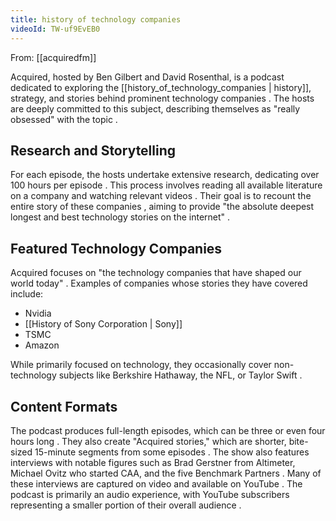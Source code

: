 ```yaml
---
title: history of technology companies
videoId: TW-uf9EvEB0
---
```


From: [[acquiredfm]] <br/> 

Acquired, hosted by Ben Gilbert and David Rosenthal, is a podcast dedicated to exploring the [[history_of_technology_companies | history]], strategy, and stories behind prominent technology companies <a class="yt-timestamp" data-t="00:00:08"></a>. The hosts are deeply committed to this subject, describing themselves as "really obsessed" with the topic <a class="yt-timestamp" data-t="00:00:17"></a>.

## Research and Storytelling

For each episode, the hosts undertake extensive research, dedicating over 100 hours per episode <a class="yt-timestamp" data-t="00:00:21"></a>. This process involves reading all available literature on a company and watching relevant videos <a class="yt-timestamp" data-t="00:00:23"></a>. Their goal is to recount the entire story of these companies <a class="yt-timestamp" data-t="00:00:29"></a>, aiming to provide "the absolute deepest longest and best technology stories on the internet" <a class="yt-timestamp" data-t="00:00:42"></a>.

## Featured Technology Companies

Acquired focuses on "the technology companies that have shaped our world today" <a class="yt-timestamp" data-t="00:00:36"></a>. Examples of companies whose stories they have covered include:
*   Nvidia <a class="yt-timestamp" data-t="00:00:32"></a>
*   [[History of Sony Corporation | Sony]] <a class="yt-timestamp" data-t="00:00:32"></a>
*   TSMC <a class="yt-timestamp" data-t="00:00:32"></a>
*   Amazon <a class="yt-timestamp" data-t="00:00:32"></a>

While primarily focused on technology, they occasionally cover non-technology subjects like Berkshire Hathaway, the NFL, or Taylor Swift <a class="yt-timestamp" data-t="00:00:44"></a>.

## Content Formats

The podcast produces full-length episodes, which can be three or even four hours long <a class="yt-timestamp" data-t="00:01:20"></a>. They also create "Acquired stories," which are shorter, bite-sized 15-minute segments from some episodes <a class="yt-timestamp" data-t="00:01:27"></a>. The show also features interviews with notable figures such as Brad Gerstner from Altimeter, Michael Ovitz who started CAA, and the five Benchmark Partners <a class="yt-timestamp" data-t="00:00:59"></a>. Many of these interviews are captured on video and available on YouTube <a class="yt-timestamp" data-t="00:00:55"></a>. The podcast is primarily an audio experience, with YouTube subscribers representing a smaller portion of their overall audience <a class="yt-timestamp" data-t="00:01:34"></a>.